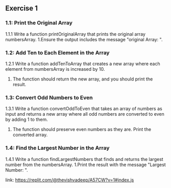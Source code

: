 ## Exercise 1

### 1.1: Print the Original Array
1.1.1 Write a function printOriginalArray that prints the original array numbersArray.
1.Ensure the output includes the message "original Array: ".

### 1.2: Add Ten to Each Element in the Array
1.2.1 Write a function addTenToArray that creates a new array where each element from numbersArray is increased by 10.
1. The function should return the new array, and you should print the result.

### 1.3: Convert Odd Numbers to Even
1.3.1 Write a function convertOddToEven that takes an array of numbers as input and returns a new array where all odd numbers are converted to even by adding 1 to them.
1. The function should preserve even numbers as they are. Print the converted array.

### 1.4: Find the Largest Number in the Array
1.4.1 Write a function findLargestNumbers that finds and returns the largest number from the numbersArray.
1.Print the result with the message "Largest Number: ".

link: https://replit.com/@thevishvadeep/A57CW?v=1#index.js
